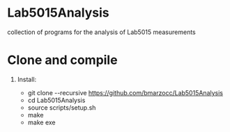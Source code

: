 # Lab5015Analysis
collection of programs for the analysis of Lab5015 measurements

# Clone and compile

1) Install:

    * git clone --recursive https://github.com/bmarzocc/Lab5015Analysis
    * cd Lab5015Analysis
    * source scripts/setup.sh 
    * make
    * make exe

    
 
